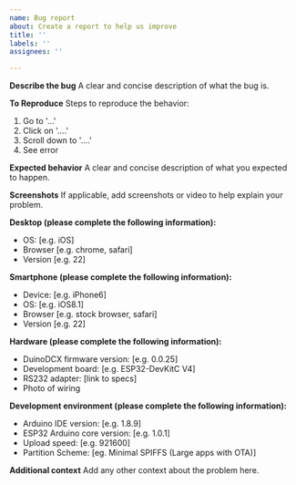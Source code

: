 ```yaml
---
name: Bug report
about: Create a report to help us improve
title: ''
labels: ''
assignees: ''

---
```


**Describe the bug**
A clear and concise description of what the bug is.

**To Reproduce**
Steps to reproduce the behavior:
1. Go to '...'
2. Click on '....'
3. Scroll down to '....'
4. See error

**Expected behavior**
A clear and concise description of what you expected to happen.

**Screenshots**
If applicable, add screenshots or video to help explain your problem.

**Desktop (please complete the following information):**
 - OS: [e.g. iOS]
 - Browser [e.g. chrome, safari]
 - Version [e.g. 22]

**Smartphone (please complete the following information):**
 - Device: [e.g. iPhone6]
 - OS: [e.g. iOS8.1]
 - Browser [e.g. stock browser, safari]
 - Version [e.g. 22]

**Hardware (please complete the following information):**
 - DuinoDCX firmware version: [e.g. 0.0.25]
 - Development board: [e.g. ESP32-DevKitC V4]
 - RS232 adapter: [link to specs]
 - Photo of wiring

**Development environment (please complete the following information):**
 - Arduino IDE version: [e.g. 1.8.9]
 - ESP32 Arduino core version: [e.g. 1.0.1]
 - Upload speed: [e.g. 921600]
 - Partition Scheme: [eg. Minimal SPIFFS (Large apps with OTA)]
 
**Additional context**
Add any other context about the problem here. 
